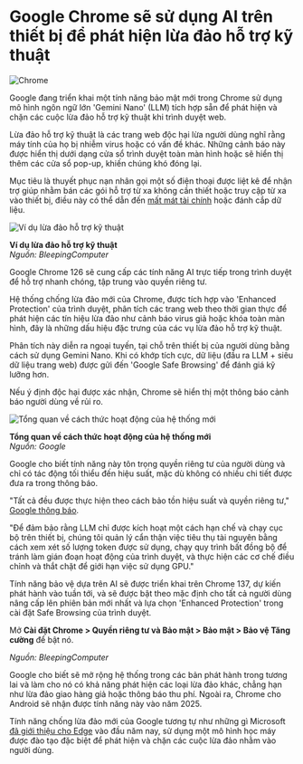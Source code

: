 # Google Chrome sẽ sử dụng AI trên thiết bị để phát hiện lừa đảo hỗ trợ kỹ thuật

![Chrome](https://www.bleepstatic.com/content/hl-images/2024/03/27/Google_Chrome.jpg)

Google đang triển khai một tính năng bảo mật mới trong Chrome sử dụng mô hình ngôn ngữ lớn 'Gemini Nano' (LLM) tích hợp sẵn để phát hiện và chặn các cuộc lừa đảo hỗ trợ kỹ thuật khi trình duyệt web.

Lừa đảo hỗ trợ kỹ thuật là các trang web độc hại lừa người dùng nghĩ rằng máy tính của họ bị nhiễm virus hoặc có vấn đề khác. Những cảnh báo này được hiển thị dưới dạng cửa sổ trình duyệt toàn màn hình hoặc sẽ hiển thị thêm các cửa sổ pop-up, khiến chúng khó đóng lại.

Mục tiêu là thuyết phục nạn nhân gọi một số điện thoại được liệt kê để nhận trợ giúp nhằm bán các gói hỗ trợ từ xa không cần thiết hoặc truy cập từ xa vào thiết bị, điều này có thể dẫn đến [mất mát tài chính](https://www.bleepingcomputer.com/news/security/ftc-will-send-255-million-to-victims-of-tech-support-scams/) hoặc đánh cắp dữ liệu.

![Ví dụ lừa đảo hỗ trợ kỹ thuật](https://www.bleepstatic.com/images/news/security/t/tech-support-scams/recipe/tech-support-scam.jpg)

**Ví dụ lừa đảo hỗ trợ kỹ thuật**  
_Nguồn: BleepingComputer_

Google Chrome 126 sẽ cung cấp các tính năng AI trực tiếp trong trình duyệt để hỗ trợ nhanh chóng, tập trung vào quyền riêng tư.

Hệ thống chống lừa đảo mới của Chrome, được tích hợp vào 'Enhanced Protection' của trình duyệt, phân tích các trang web theo thời gian thực để phát hiện các tín hiệu lừa đảo như cảnh báo virus giả hoặc khóa toàn màn hình, đây là những dấu hiệu đặc trưng của các vụ lừa đảo hỗ trợ kỹ thuật.

Phân tích này diễn ra ngoại tuyến, tại chỗ trên thiết bị của người dùng bằng cách sử dụng Gemini Nano. Khi có khớp tích cực, dữ liệu (đầu ra LLM + siêu dữ liệu trang web) được gửi đến 'Google Safe Browsing' để đánh giá kỹ lưỡng hơn.

Nếu ý định độc hại được xác nhận, Chrome sẽ hiển thị một thông báo cảnh báo người dùng về rủi ro.

![Tổng quan về cách thức hoạt động của hệ thống mới](https://www.bleepstatic.com/images/news/u/1220909/2025/May/diagram.jpg)

**Tổng quan về cách thức hoạt động của hệ thống mới**  
_Nguồn: Google_

Google cho biết tính năng này tôn trọng quyền riêng tư của người dùng và chỉ có tác động tối thiểu đến hiệu suất, mặc dù không có nhiều chi tiết được đưa ra trong thông báo.

"Tất cả đều được thực hiện theo cách bảo tồn hiệu suất và quyền riêng tư," [Google thông báo](https://security.googleblog.com/2025/05/using-ai-to-stop-tech-support-scams-in.html).

"Để đảm bảo rằng LLM chỉ được kích hoạt một cách hạn chế và chạy cục bộ trên thiết bị, chúng tôi quản lý cẩn thận việc tiêu thụ tài nguyên bằng cách xem xét số lượng token được sử dụng, chạy quy trình bất đồng bộ để tránh làm gián đoạn hoạt động của trình duyệt, và thực hiện các cơ chế điều chỉnh và thắt chặt để giới hạn việc sử dụng GPU."

Tính năng bảo vệ dựa trên AI sẽ được triển khai trên Chrome 137, dự kiến phát hành vào tuần tới, và sẽ được bật theo mặc định cho tất cả người dùng nâng cấp lên phiên bản mới nhất và lựa chọn 'Enhanced Protection' trong cài đặt Safe Browsing của trình duyệt.

Mở **Cài đặt Chrome > Quyền riêng tư và Bảo mật > Bảo mật > Bảo vệ Tăng cường** để bật nó.

_Nguồn: BleepingComputer_

Google cho biết sẽ mở rộng hệ thống trong các bản phát hành trong tương lai và làm cho nó có khả năng phát hiện các loại lừa đảo khác, chẳng hạn như lừa đảo giao hàng giả hoặc thông báo thu phí. Ngoài ra, Chrome cho Android sẽ nhận được tính năng này vào năm 2025.

Tính năng chống lừa đảo mới của Google tương tự như những gì Microsoft [đã giới thiệu cho Edge](https://www.bleepingcomputer.com/news/microsoft/microsoft-tests-edge-scareware-blocker-to-block-tech-support-scams/) vào đầu năm nay, sử dụng một mô hình học máy được đào tạo đặc biệt để phát hiện và chặn các cuộc lừa đảo nhằm vào người dùng.